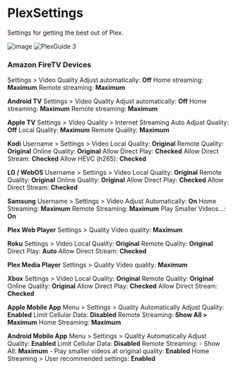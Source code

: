 # PlexSettings
Settings for getting the best out of Plex.

![image](https://user-images.githubusercontent.com/53855360/179834760-fb66e836-7ac5-4f12-bb64-73ebb5cf9197.png)
![PlexGuide 3](https://user-images.githubusercontent.com/53855360/179834938-abb257a2-a6e8-4967-a0e3-574bc2d0d355.png)

### Amazon FireTV Devices
Settings > Video Quality
Adjust automatically: **Off**
Home streaming: **Maximum**
Remote streaming: **Maximum**

**Android TV**
Settings > Video Quality
Adjust automatically: **Off**
Home streaming: **Maximum**
Remote streaming: **Maximum**

**Apple TV**
Settings > Video Quality > Internet Streaming
Auto Adjust Quality: **Off**
Local Quality: **Maximum**
Remote Quality: **Maximum**

**Kodi**
Username > Settings > Video
Local Quality: **Original**
Remote Quality: **Original**
Online Quality: **Original**
Allow Direct Play: **Checked**
Allow Direct Stream: **Checked**
Allow HEVC (h265): **Checked**

**LG / WebOS**
Username > Settings > Video
Local Quality: **Original**
Remote Quality: **Original**
Online Quality: **Original**
Allow Direct Play: **Checked**
Allow Direct Stream: **Checked**

**Samsung**
Username > Settings > Video
Adjust Automatically: **On**
Home Streaming: **Maximum**
Remote Streaming: **Maximum**
Play Smaller Videos...: **On**

**Plex Web Player**
Settings > Quality
Video quality: **Maximum**

**Roku**
Settings > Video
Local Quality: **Original**
Remote Quality: **Original**
Direct Play: **Auto**
Allow Direct Stream: **Checked**

**Plex Media Player**
Settings > Quality
Video quality: **Maximum**

**Xbox**
Settings > Video
Local Quality: **Original**
Remote Quality: **Original**
Online Quality: **Original**
Allow Direct Play: **Checked**
Allow Direct Stream: **Checked**

**Apple Mobile App**
Menu > Settings > Quality
Automatically Adjust Quality: **Enabled**
Limit Cellular Data: **Disabled**
Remote Streaming: **Show All > Maximum**
Home Streaming: **Maximum**

**Android Mobile App**
Menu > Settings > Quality
Automatically Adjust Quality: **Enabled**
Limit Cellular Data: **Disabled**
Remote Streaming: 
    - Show All: **Maximum** 
    - Play smaller videos at original quality: **Enabled**
Home Streaming > User recommended settings: **Enabled**
